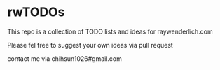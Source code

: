 # rwTODOs

This repo is a collection of TODO lists and ideas for raywenderlich.com

Please fel free to suggest your own ideas via pull request

contact me via chihsun1026#gmail.com
